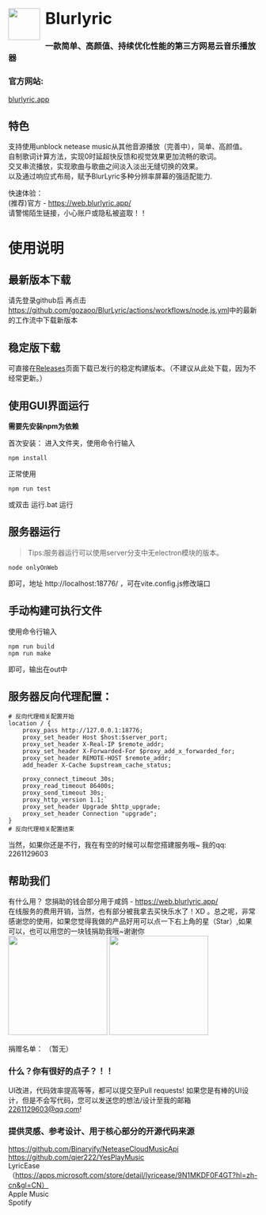 <div>

## <img  style="width: 64px;float: left;padding-right: 0.5em " src="https://gozaoo.github.io/blurlyric/blurlyric.png"> 
### <a style= "font-size: 2em">Blurlyric</a>

</div>

### 一款简单、高颜值、持续优化性能的第三方网易云音乐播放器

### **官方网站:**  
[blurlyric.app](https://blurlyric.app)

## 特色
支持使用unblock netease music从其他音源播放（完善中），简单、高颜值。<br>
自制歌词计算方法，实现0时延超快反馈和视觉效果更加流畅的歌词。<br>
交叉串流播放，实现歌曲与歌曲之间淡入淡出无缝切换的效果。<br>
以及通过响应式布局，赋予BlurLyric多种分辨率屏幕的强适配能力.

快速体验：<br>
<a herf="https://web.blurlyric.app/">(推荐)官方 - https://web.blurlyric.app/</a><br>
请警惕陌生链接，小心账户或隐私被盗取！！

# 使用说明
## 最新版本下载
请先登录github后
再点击 <a herf="https://web.blurlyric.app/">https://github.com/gozaoo/BlurLyric/actions/workflows/node.js.yml</a>中的最新的工作流中下载新版本

## 稳定版下载

可直接在[Releases](https://github.com/gozaoo/BlurLyric2.0/releases)页面下载已发行的稳定构建版本。（不建议从此处下载，因为不经常更新。）


##

## 使用GUI界面运行
**需要先安装npm为依赖**

首次安装： 进入文件夹，使用命令行输入
```
npm install
```
正常使用
```
npm run test
```
或双击 运行.bat 运行

## 服务器运行
> Tips:服务器运行可以使用server分支中无electron模块的版本。
```
node onlyOnWeb
```
即可，地址 http://localhost:18776/ ，可在vite.config.js修改端口

## 手动构建可执行文件
使用命令行输入
```
npm run build
npm run make
```
即可，输出在out中


## 服务器反向代理配置：
```
# 反向代理相关配置开始
location / {
    proxy_pass http://127.0.0.1:18776;
    proxy_set_header Host $host:$server_port;
    proxy_set_header X-Real-IP $remote_addr;
    proxy_set_header X-Forwarded-For $proxy_add_x_forwarded_for;
    proxy_set_header REMOTE-HOST $remote_addr;
    add_header X-Cache $upstream_cache_status;

    proxy_connect_timeout 30s;
    proxy_read_timeout 86400s;
    proxy_send_timeout 30s;
    proxy_http_version 1.1;`
    proxy_set_header Upgrade $http_upgrade;
    proxy_set_header Connection "upgrade";
}
# 反向代理相关配置结束
```


当然，如果你还是不行，我在有空的时候可以帮您搭建服务哦~
我的qq: 2261129603

## 帮助我们
有什么用？ 您捐助的钱会部分用于<a herf="https://web.blurlyric.app/">咸鸽 - https://web.blurlyric.app/</a><br>在线服务的费用开销，当然，也有部分被我拿去买快乐水了！XD 。总之呢，非常感谢您的使用，如果您觉得我做的产品好用可以点一下右上角的星（Star）,如果可以，也可以用您的一块钱捐助我哦~谢谢你<br>
<img style="width: 200px" src="https://gozaoo.github.io/image/zfbSK.jpg">
<img style="width: 200px" src="https://gozaoo.github.io/image/wxSK.png"><br>

捐赠名单：
（暂无）

### 什么？你有很好的点子？！！
UI改进，代码效率提高等等，都可以提交至Pull requests! 如果您是有棒的UI设计，但是不会写代码，您可以发送您的想法/设计至我的邮箱 2261129603@qq.com!

### 提供灵感、参考设计、用于核心部分的开源代码来源
https://github.com/Binaryify/NeteaseCloudMusicApi<br>
https://github.com/qier222/YesPlayMusic<br>
LyricEase（https://apps.microsoft.com/store/detail/lyricease/9N1MKDF0F4GT?hl=zh-cn&gl=CN）<br>
Apple Music<br>
Spotify
